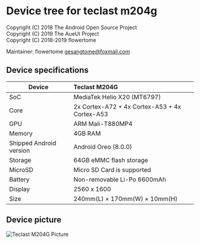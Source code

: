 # Device tree for teclast m204g

 Copyright (C) 2018 The Android Open Source Project</br>
 Copyright (C) 2019 The AueUI Project</br>
 Copyright (C) 2018-2019 flowertome</br>

Maintainer: flowertome <gesangtome@foxmail.com> 

## Device specifications

| Device                  | Teclast M204G                                               |
| ----------------------- | :---------------------------------------------------------- |
| SoC                     | MediaTek Helio X20 (MT6797)                                 |
| Core                    | 2x Cortex-A72 + 4x Cortex-A53 + 4x Cortex-A53               |
| GPU                     | ARM Mali-T880MP4                                            |
| Memory                  | 4GB RAM                                                     |
| Shipped Android version | Android Oreo (8.0.0)                                        |
| Storage                 | 64GB eMMC flash storage                                     |
| MicroSD                 | Micro SD Card is supported                                  |
| Battery                 | Non-removable Li-Po 6600mAh                                 |
| Display                 | 2560 x 1600                                                 |
| Size                    | 240mm(L) × 170mm(W) × 10mm(H)                               |

## Device picture

![Teclast M204G Picture](http://www.teclast.com/zt/M204G/images/ztpic/1.jpg)
